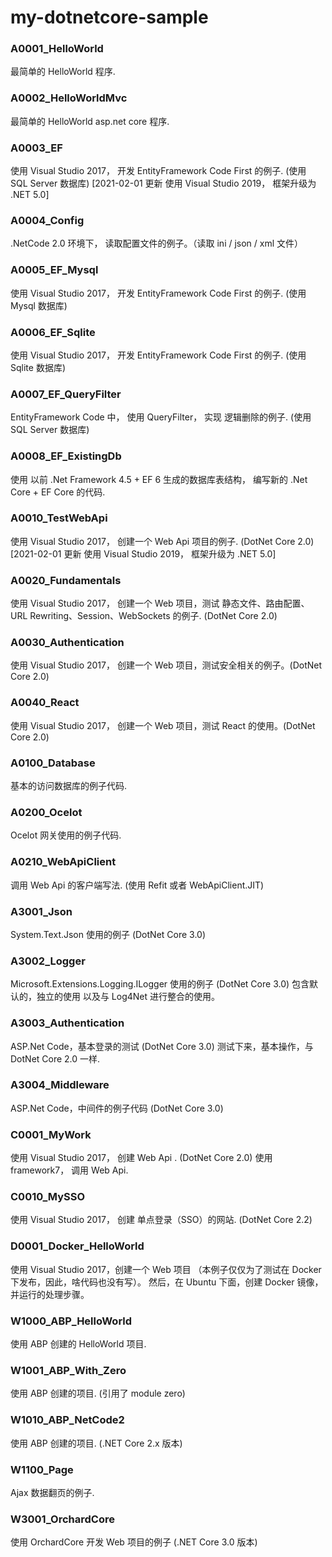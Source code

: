 # my-dotnetcore-sample


### A0001_HelloWorld
最简单的 HelloWorld 程序.


### A0002_HelloWorldMvc
最简单的 HelloWorld  asp.net core 程序.


### A0003_EF
使用 Visual Studio 2017， 开发 EntityFramework Code First 的例子.  (使用 SQL Server 数据库)
[2021-02-01 更新 使用 Visual Studio 2019， 框架升级为  .NET 5.0]


### A0004_Config
.NetCode 2.0 环境下， 读取配置文件的例子。（读取 ini / json / xml 文件）


### A0005_EF_Mysql
使用 Visual Studio 2017， 开发 EntityFramework Code First 的例子.  (使用 Mysql 数据库)


### A0006_EF_Sqlite
使用 Visual Studio 2017， 开发 EntityFramework Code First 的例子.  (使用 Sqlite 数据库)


### A0007_EF_QueryFilter
EntityFramework Code 中， 使用 QueryFilter， 实现 逻辑删除的例子. (使用 SQL Server 数据库)


### A0008_EF_ExistingDb
使用 以前 .Net Framework 4.5 + EF 6 生成的数据库表结构， 编写新的 .Net Core + EF Core 的代码.


### A0010_TestWebApi
使用 Visual Studio 2017， 创建一个 Web Api 项目的例子. (DotNet Core 2.0)
[2021-02-01 更新 使用 Visual Studio 2019， 框架升级为  .NET 5.0]


### A0020_Fundamentals
使用 Visual Studio 2017， 创建一个 Web 项目，测试 静态文件、路由配置、URL Rewriting、Session、WebSockets 的例子. (DotNet Core 2.0)


### A0030_Authentication
使用 Visual Studio 2017， 创建一个 Web 项目，测试安全相关的例子。(DotNet Core 2.0)


### A0040_React
使用 Visual Studio 2017， 创建一个 Web 项目，测试 React 的使用。(DotNet Core 2.0)


### A0100_Database
基本的访问数据库的例子代码.


### A0200_Ocelot
Ocelot 网关使用的例子代码.


### A0210_WebApiClient
调用 Web Api 的客户端写法. (使用 Refit 或者 WebApiClient.JIT)



### A3001_Json
System.Text.Json 使用的例子 (DotNet Core 3.0)


### A3002_Logger
Microsoft.Extensions.Logging.ILogger 使用的例子 (DotNet Core 3.0)
包含默认的，独立的使用
以及与 Log4Net 进行整合的使用。


### A3003_Authentication
ASP.Net Code，基本登录的测试 (DotNet Core 3.0)
测试下来，基本操作，与 DotNet Core 2.0 一样.


### A3004_Middleware
ASP.Net Code，中间件的例子代码 (DotNet Core 3.0)




### C0001_MyWork
使用 Visual Studio 2017， 创建 Web Api . (DotNet Core 2.0)
使用 framework7， 调用 Web Api.


### C0010_MySSO
使用 Visual Studio 2017， 创建 单点登录（SSO）的网站.  (DotNet Core 2.2)


### D0001_Docker_HelloWorld
使用 Visual Studio 2017，创建一个 Web 项目 （本例子仅仅为了测试在 Docker 下发布，因此，啥代码也没有写）。
然后，在 Ubuntu 下面，创建 Docker 镜像，并运行的处理步骤。


### W1000_ABP_HelloWorld
使用 ABP 创建的 HelloWorld 项目.


### W1001_ABP_With_Zero
使用 ABP 创建的项目. (引用了 module zero)


### W1010_ABP_NetCode2
使用 ABP 创建的项目. (.NET Core 2.x 版本)


### W1100_Page
Ajax 数据翻页的例子.


### W3001_OrchardCore
使用 OrchardCore 开发 Web 项目的例子  (.NET Core 3.0 版本)